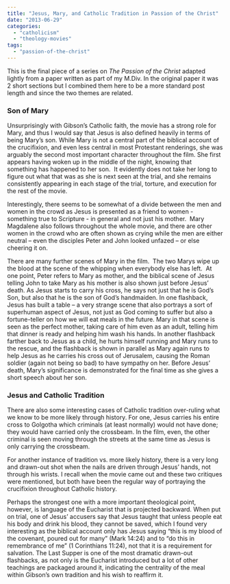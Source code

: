 ```yaml
---
title: "Jesus, Mary, and Catholic Tradition in Passion of the Christ"
date: "2013-06-29"
categories: 
  - "catholicism"
  - "theology-movies"
tags: 
  - "passion-of-the-christ"
---
```


This is the final piece of a series on _The Passion of the Christ_ adapted lightly from a paper written as part of my M.Div. In the original paper it was 2 short sections but I combined them here to be a more standard post length and since the two themes are related.

### Son of Mary

[](http://www.anabaptistredux.com/wp-content/uploads/2013/06/mary-in-passion-of-the-christ.jpg)Unsurprisingly with Gibson’s Catholic faith, the movie has a strong role for Mary, and thus I would say that Jesus is also defined heavily in terms of being Mary’s son. While Mary is not a central part of the biblical account of the crucifixion, and even less central in most Protestant renderings, she was arguably the second most important character throughout the film. She first appears having woken up in the middle of the night, knowing that something has happened to her son.  It evidently does not take her long to figure out what that was as she is next seen at the trial, and she remains consistently appearing in each stage of the trial, torture, and execution for the rest of the movie.

Interestingly, there seems to be somewhat of a divide between the men and women in the crowd as Jesus is presented as a friend to women - something true to Scripture - in general and not just his mother.  Mary Magdalene also follows throughout the whole movie, and there are other women in the crowd who are often shown as crying while the men are either neutral – even the disciples Peter and John looked unfazed – or else cheering it on.

<!--more-->There are many further scenes of Mary in the film.  The two Marys wipe up the blood at the scene of the whipping when everybody else has left.  At one point, Peter refers to Mary as mother, and the biblical scene of Jesus telling John to take Mary as his mother is also shown just before Jesus’ death. As Jesus starts to carry his cross, he says not just that he is God’s Son, but also that he is the son of God’s handmaiden. In one flashback, Jesus has built a table – a very strange scene that also portrays a sort of superhuman aspect of Jesus, not just as God coming to suffer but also a fortune-teller on how we will eat meals in the future. Mary in that scene is seen as the perfect mother, taking care of him even as an adult, telling him that dinner is ready and helping him wash his hands. In another flashback farther back to Jesus as a child, he hurts himself running and Mary runs to the rescue, and the flashback is shown in parallel as Mary again runs to help Jesus as he carries his cross out of Jerusalem, causing the Roman soldier (again not being so bad) to have sympathy on her. Before Jesus’ death, Mary’s significance is demonstrated for the final time as she gives a short speech about her son.

### Jesus and Catholic Tradition

There are also some interesting cases of Catholic tradition over-ruling what we know to be more likely through history. For one, Jesus carries his entire cross to Golgotha which criminals (at least normally) would not have done; they would have carried only the crossbeam. In the film, even, the other criminal is seen moving through the streets at the same time as Jesus is only carrying the crossbeam.

For another instance of tradition vs. more likely history, there is a very long and drawn-out shot when the nails are driven through Jesus’ hands, not through his wrists. I recall when the movie came out and these two critiques were mentioned, but both have been the regular way of portraying the crucifixion throughout Catholic history.

Perhaps the strongest one with a more important theological point, however, is language of the Eucharist that is projected backward. When put on trial, one of Jesus’ accusers say that Jesus taught that unless people eat his body and drink his blood, they cannot be saved, which I found very interesting as the biblical account only has Jesus saying “this is my blood of the covenant, poured out for many” (Mark 14:24) and to “do this in remembrance of me” (1 Corinthians 11:24), not that it is a requirement for salvation. The Last Supper is one of the most dramatic drawn-out flashbacks, as not only is the Eucharist introduced but a lot of other teachings are packaged around it, indicating the centrality of the meal within Gibson’s own tradition and his wish to reaffirm it.
